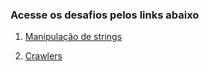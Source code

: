 ### Acesse os desafios pelos links abaixo

1. [Manipulação de strings](https://github.com/netstudenton/desafios/tree/master/strings)

2. [Crawlers](https://github.com/netstudenton/desafios/tree/master/crawlers)






